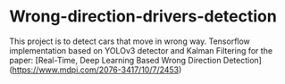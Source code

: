 # Wrong-direction-drivers-detection
This project is to detect cars that move in wrong way. Tensorflow implementation based on YOLOv3 detector and Kalman Filtering for the paper: [Real-Time, Deep Learning Based Wrong Direction Detection] (https://www.mdpi.com/2076-3417/10/7/2453)
